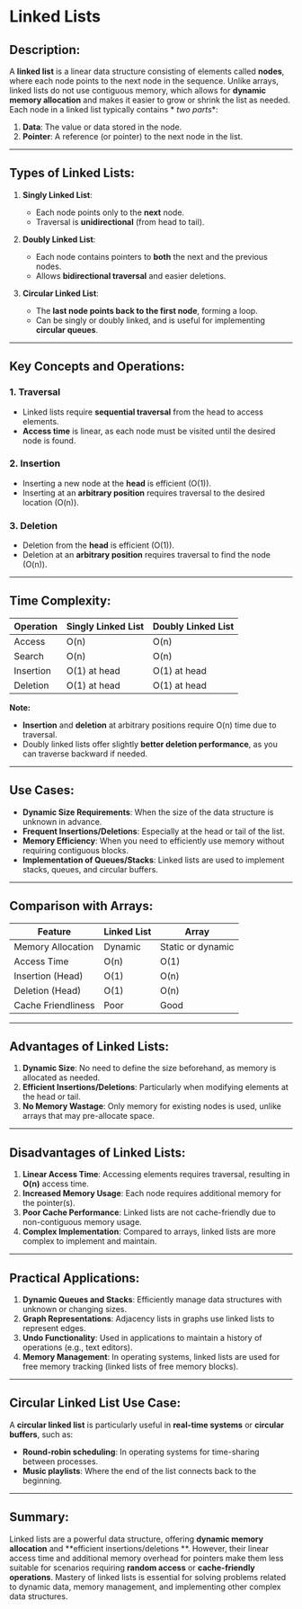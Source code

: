 # Linked Lists

## Description:

A **linked list** is a linear data structure consisting of elements called **nodes**, where each node points to the next
node in the sequence. Unlike arrays, linked lists do not use contiguous memory, which allows for **dynamic memory
allocation** and makes it easier to grow or shrink the list as needed. Each node in a linked list typically contains *
*two parts**:

1. **Data**: The value or data stored in the node.
2. **Pointer**: A reference (or pointer) to the next node in the list.

---

## Types of Linked Lists:

1. **Singly Linked List**:
    - Each node points only to the **next** node.
    - Traversal is **unidirectional** (from head to tail).

2. **Doubly Linked List**:
    - Each node contains pointers to **both** the next and the previous nodes.
    - Allows **bidirectional traversal** and easier deletions.

3. **Circular Linked List**:
    - The **last node points back to the first node**, forming a loop.
    - Can be singly or doubly linked, and is useful for implementing **circular queues**.

---

## Key Concepts and Operations:

### 1. **Traversal**

- Linked lists require **sequential traversal** from the head to access elements.
- **Access time** is linear, as each node must be visited until the desired node is found.

### 2. **Insertion**

- Inserting a new node at the **head** is efficient (O(1)).
- Inserting at an **arbitrary position** requires traversal to the desired location (O(n)).

### 3. **Deletion**

- Deletion from the **head** is efficient (O(1)).
- Deletion at an **arbitrary position** requires traversal to find the node (O(n)).

---

## Time Complexity:

| Operation | Singly Linked List | Doubly Linked List |
|-----------|--------------------|--------------------|
| Access    | O(n)               | O(n)               |
| Search    | O(n)               | O(n)               |
| Insertion | O(1) at head       | O(1) at head       |
| Deletion  | O(1) at head       | O(1) at head       |

**Note:**

- **Insertion** and **deletion** at arbitrary positions require O(n) time due to traversal.
- Doubly linked lists offer slightly **better deletion performance**, as you can traverse backward if needed.

---

## Use Cases:

- **Dynamic Size Requirements**: When the size of the data structure is unknown in advance.
- **Frequent Insertions/Deletions**: Especially at the head or tail of the list.
- **Memory Efficiency**: When you need to efficiently use memory without requiring contiguous blocks.
- **Implementation of Queues/Stacks**: Linked lists are used to implement stacks, queues, and circular buffers.

---

## Comparison with Arrays:

| Feature            | Linked List | Array             |
|--------------------|-------------|-------------------|
| Memory Allocation  | Dynamic     | Static or dynamic |
| Access Time        | O(n)        | O(1)              |
| Insertion (Head)   | O(1)        | O(n)              |
| Deletion (Head)    | O(1)        | O(n)              |
| Cache Friendliness | Poor        | Good              |

---

## Advantages of Linked Lists:

1. **Dynamic Size**: No need to define the size beforehand, as memory is allocated as needed.
2. **Efficient Insertions/Deletions**: Particularly when modifying elements at the head or tail.
3. **No Memory Wastage**: Only memory for existing nodes is used, unlike arrays that may pre-allocate space.

---

## Disadvantages of Linked Lists:

1. **Linear Access Time**: Accessing elements requires traversal, resulting in **O(n)** access time.
2. **Increased Memory Usage**: Each node requires additional memory for the pointer(s).
3. **Poor Cache Performance**: Linked lists are not cache-friendly due to non-contiguous memory usage.
4. **Complex Implementation**: Compared to arrays, linked lists are more complex to implement and maintain.

---

## Practical Applications:

1. **Dynamic Queues and Stacks**: Efficiently manage data structures with unknown or changing sizes.
2. **Graph Representations**: Adjacency lists in graphs use linked lists to represent edges.
3. **Undo Functionality**: Used in applications to maintain a history of operations (e.g., text editors).
4. **Memory Management**: In operating systems, linked lists are used for free memory tracking (linked lists of free
   memory blocks).

---

## Circular Linked List Use Case:

A **circular linked list** is particularly useful in **real-time systems** or **circular buffers**, such as:

- **Round-robin scheduling**: In operating systems for time-sharing between processes.
- **Music playlists**: Where the end of the list connects back to the beginning.

---

## Summary:

Linked lists are a powerful data structure, offering **dynamic memory allocation** and **efficient insertions/deletions
**. However, their linear access time and additional memory overhead for pointers make them less suitable for scenarios
requiring **random access** or **cache-friendly operations**. Mastery of linked lists is essential for solving problems
related to dynamic data, memory management, and implementing other complex data structures.
